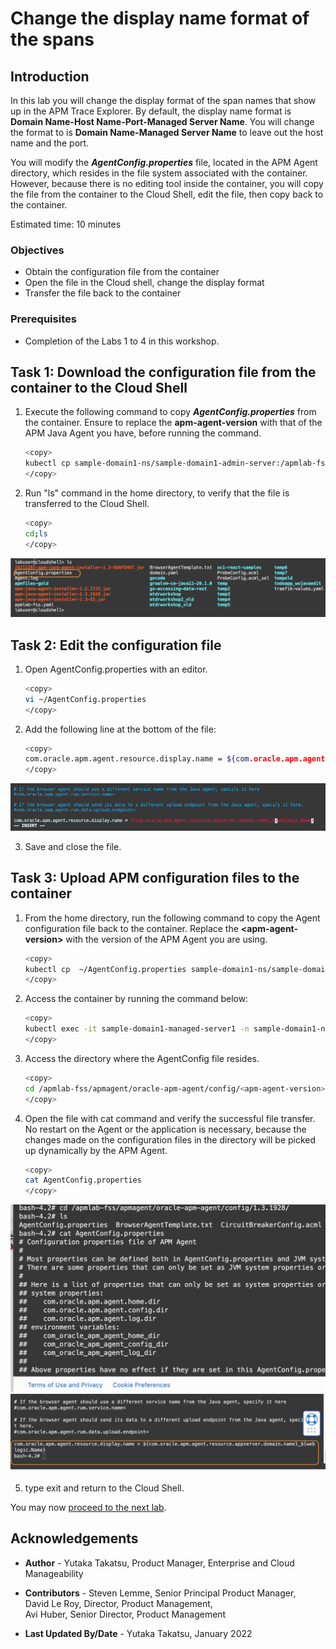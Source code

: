 # Change the display name format of the spans

## Introduction

In this lab you will change the display format of the span names that show up in the APM Trace Explorer. By default, the display name format is **Domain Name-Host Name-Port-Managed Server Name**. You will change the format to is **Domain Name-Managed Server Name** to leave out the host name and the port.

You will modify the ***AgentConfig.properties*** file, located in the APM Agent directory, which resides in the file system associated with the container.  However, because there is no editing tool inside the container, you will copy the file from the container to the Cloud Shell, edit the file, then copy back to the container.


Estimated time: 10 minutes

### Objectives
* Obtain the configuration file from the container
*	Open the file in the Cloud shell, change the display format
*	Transfer the file back to the container


### Prerequisites

* Completion of the Labs 1 to 4 in this workshop.


## Task 1: Download the configuration file from the container to the Cloud Shell

1.	Execute the following command to copy ***AgentConfig.properties*** from the container. Ensure to replace the **apm-agent-version** with that of the APM Java Agent you have, before running the command.

    ``` bash
    <copy>
    kubectl cp sample-domain1-ns/sample-domain1-admin-server:/apmlab-fss/apmagent/oracle-apm-agent/config/<apm-agent-version>/AgentConfig.properties ~/AgentConfig.properties
    </copy>
    ```

2.	Run "ls" command in the home directory, to verify that the file is transferred to the Cloud Shell.

    ``` bash
    <copy>
    cd;ls
    </copy>
    ```

   ![Oracle Cloud console, Cloud Shell](images/5-1-1-cloudshell.png " ")

## Task 2:  Edit the configuration file

1.	Open AgentConfig.properties with an editor.

    ```bash
    <copy>
    vi ~/AgentConfig.properties
    </copy>
    ```

2.	Add the following line at the bottom of the file:

    ```bash
    <copy>
    com.oracle.apm.agent.resource.display.name = ${com.oracle.apm.agent.resource.appserver.domain.name}_${weblogic.Name}
    </copy>
    ```
   ![Oracle Cloud console, Cloud Shell](images/5-1-2-cloudshell.png " ")

3.	Save and close the file.

## Task 3:  Upload APM configuration files to the container

1.	From the home directory, run the following command to copy the Agent configuration file back to the container. Replace the **&lt;apm-agent-version&gt;** with the version of the APM Agent you are using.

    ``` bash
    <copy>
    kubectl cp  ~/AgentConfig.properties sample-domain1-ns/sample-domain1-admin-server:/apmlab-fss/apmagent/oracle-apm-agent/config/<apm-agent-version>/AgentConfig.properties
    </copy>
    ```
2.	Access the container by running the command below:

    ```bash
    <copy>
    kubectl exec -it sample-domain1-managed-server1 -n sample-domain1-ns -- /bin/bash
    </copy>
    ```

3.	Access the directory where the AgentConfig file resides.

    ```bash
    <copy>
    cd /apmlab-fss/apmagent/oracle-apm-agent/config/<apm-agent-version>;ls
    </copy>
    ```

4.	Open the file with cat command and verify the successful file transfer. No restart on the Agent or the application is necessary, because the changes made on the configuration files in the directory will be picked up dynamically by the APM Agent.

    ```bash
    <copy>
    cat AgentConfig.properties
    </copy>
    ```
   ![Oracle Cloud console, Cloud Shell](images/5-3-1-cloudshell.png " ")
   ![Oracle Cloud console, Cloud Shell](images/5-3-2-cloudshell.png " ")

5. type exit and return to the Cloud Shell. 


You may now [proceed to the next lab](#next).

## Acknowledgements

* **Author** - Yutaka Takatsu, Product Manager, Enterprise and Cloud Manageability
- **Contributors** - Steven Lemme, Senior Principal Product Manager,<br>
David Le Roy, Director, Product Management,<br>
Avi Huber, Senior Director, Product Management
* **Last Updated By/Date** - Yutaka Takatsu, January 2022
